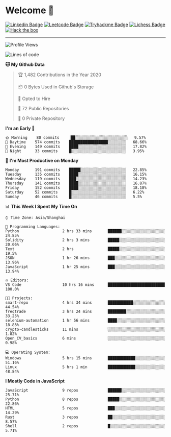 # Welcome 👋

[![Linkedin Badge](https://img.shields.io/badge/-PedroTorres-blue?style=flat-square&logo=Linkedin&logoColor=white&link=https://www.linkedin.com/in/PedroTorres/)](https://www.linkedin.com/in/pedro-torres-cruz/)
[![Leetcode Badge](https://img.shields.io/badge/profile-leetcode-green)](https://leetcode.com/corfucinas/)
[![Tryhackme Badge](https://img.shields.io/badge/profile-tryhackme-blue)](https://tryhackme.com/p/Corfucinas/)
[![Lichess Badge](https://img.shields.io/badge/challenge_me-lichess-yellow)](https://lichess.org/@/Corfucinas)
[![Hack the box](https://img.shields.io/badge/hack_the_box-profile-red)](https://www.hackthebox.eu/profile/375826)

---

<!--START_SECTION:waka-->
![Profile Views](http://img.shields.io/badge/Profile%20Views-1-blue)

![Lines of code](https://img.shields.io/badge/From%20Hello%20World%20I%27ve%20Written-11.9%20million%20lines%20of%20code-blue)

**🐱 My Github Data** 

> 🏆 1,482 Contributions in the Year 2020
 > 
> 📦 0 Bytes Used in Github's Storage 
 > 
> 💼 Opted to Hire
 > 
> 📜 72 Public Repositories
 > 
> 🔑 0 Private Repository 
 > 
**I'm an Early 🐤** 

```text
🌞 Morning    80 commits     ██░░░░░░░░░░░░░░░░░░░░░░░   9.57% 
🌆 Daytime    574 commits    █████████████████░░░░░░░░   68.66% 
🌃 Evening    149 commits    ████░░░░░░░░░░░░░░░░░░░░░   17.82% 
🌙 Night      33 commits     █░░░░░░░░░░░░░░░░░░░░░░░░   3.95%

```
📅 **I'm Most Productive on Monday** 

```text
Monday       191 commits    █████░░░░░░░░░░░░░░░░░░░░   22.85% 
Tuesday      135 commits    ████░░░░░░░░░░░░░░░░░░░░░   16.15% 
Wednesday    119 commits    ███░░░░░░░░░░░░░░░░░░░░░░   14.23% 
Thursday     141 commits    ████░░░░░░░░░░░░░░░░░░░░░   16.87% 
Friday       152 commits    ████░░░░░░░░░░░░░░░░░░░░░   18.18% 
Saturday     52 commits     █░░░░░░░░░░░░░░░░░░░░░░░░   6.22% 
Sunday       46 commits     █░░░░░░░░░░░░░░░░░░░░░░░░   5.5%

```


📊 **This Week I Spent My Time On** 

```text
⌚︎ Time Zone: Asia/Shanghai

💬 Programming Languages: 
Python                   2 hrs 33 mins       ██████░░░░░░░░░░░░░░░░░░░   24.85% 
Solidity                 2 hrs 3 mins        █████░░░░░░░░░░░░░░░░░░░░   20.06% 
Text                     2 hrs               █████░░░░░░░░░░░░░░░░░░░░   19.5% 
JSON                     1 hr 26 mins        ███░░░░░░░░░░░░░░░░░░░░░░   13.96% 
JavaScript               1 hr 25 mins        ███░░░░░░░░░░░░░░░░░░░░░░   13.94%

🔥 Editors: 
VS Code                  10 hrs 16 mins      █████████████████████████   100.0%

🐱‍💻 Projects: 
smart-repo               4 hrs 34 mins       ███████████░░░░░░░░░░░░░░   44.54% 
freqtrade                3 hrs 24 mins       ████████░░░░░░░░░░░░░░░░░   33.25% 
selenium-automation      1 hr 56 mins        ████░░░░░░░░░░░░░░░░░░░░░   18.83% 
crypto-candlesticks      11 mins             ░░░░░░░░░░░░░░░░░░░░░░░░░   1.82% 
Open_CV_basics           6 mins              ░░░░░░░░░░░░░░░░░░░░░░░░░   0.98%

💻 Operating System: 
Windows                  5 hrs 15 mins       ████████████░░░░░░░░░░░░░   51.16% 
Linux                    5 hrs 1 min         ████████████░░░░░░░░░░░░░   48.84%

```

**I Mostly Code in JavaScript** 

```text
JavaScript               9 repos             ██████░░░░░░░░░░░░░░░░░░░   25.71% 
Python                   8 repos             █████░░░░░░░░░░░░░░░░░░░░   22.86% 
HTML                     5 repos             ███░░░░░░░░░░░░░░░░░░░░░░   14.29% 
Rust                     3 repos             ██░░░░░░░░░░░░░░░░░░░░░░░   8.57% 
Shell                    2 repos             █░░░░░░░░░░░░░░░░░░░░░░░░   5.71%

```



<!--END_SECTION:waka-->

